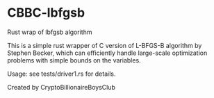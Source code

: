 # CBBC-lbfgsb
Rust wrap of lbfgsb algorithm

This is a simple rust wrapper of C version of L-BFGS-B algorithm by Stephen Becker, which can efficiently handle large-scale optimization problems with simple bounds on the variables.

Usage: see tests/driver1.rs for details.

Created by CryptoBillionaireBoysClub
